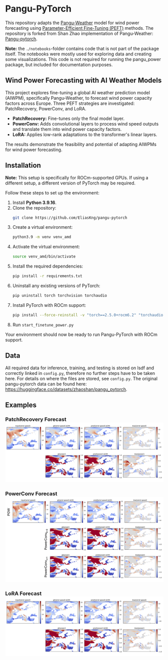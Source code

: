 # Pangu-PyTorch

This repository adapts the [Pangu-Weather](https://github.com/198808xc/Pangu-Weather) model for wind power forecasting using [Parameter-Efficient Fine-Tuning (PEFT)](https://github.com/huggingface/peft) methods. The repository is forked from Shan Zhao implementation of Pangu-Weather: [Pangu-pytorch](https://github.com/zhaoshan2/pangu-pytorch).

**Note:** the `./notebooks`-folder contains code that is not part of the package itself. The notebooks were mostly used for exploring data and creating some visualizations. This code is not required for running the pangu_power package, but included for documentation purposes.

## Wind Power Forecasting with AI Weather Models

This project explores fine-tuning a global AI weather prediction model (AIWPM), specifically Pangu-Weather, to forecast wind power capacity factors across Europe. Three PEFT strategies are investigated: PatchRecovery, PowerConv, and LoRA.

* **PatchRecovery:** Fine-tunes only the final model layer.
* **PowerConv:** Adds convolutional layers to process wind speed outputs and translate them into wind power capacity factors.
* **LoRA:** Applies low-rank adaptations to the transformer's linear layers.

The results demonstrate the feasibility and potential of adapting AIWPMs for wind power forecasting.

## Installation
**Note:** This setup is specifically for ROCm-supported GPUs. If using a different setup, a different version of PyTorch may be required.

Follow these steps to set up the environment:

1. Install **Python 3.9.16**.
2. Clone the repository:
   ```sh
   git clone https://github.com/EliasKng/pangu-pytorch
   ```
3. Create a virtual environment:
   ```sh
   python3.9 -m venv venv_amd
   ```
4. Activate the virtual environment:
   ```sh
   source venv_amd/bin/activate
   ```
5. Install the required dependencies:
   ```sh
   pip install -r requirements.txt
   ```
6. Uninstall any existing versions of PyTorch:
   ```sh
   pip uninstall torch torchvision torchaudio
   ```
7. Install PyTorch with ROCm support:
   ```sh
   pip install --force-reinstall -v "torch==2.5.0+rocm6.2" "torchaudio==2.5.0+rocm6.2" "torchvision==0.20.0+rocm6.2" --index-url https://download.pytorch.org/whl/rocm6.2
   ```
8. Run ```start_finetune_power.py```

Your environment should now be ready to run Pangu-PyTorch with ROCm support.

## Data
All required data for inference, training, and testing is stored on lsdf and correctly linked in `config.py`, therefore no further steps have to be taken here. For details on where the files are stored, see `config.py`.
The original pangu-pytorch data can be found here: https://huggingface.co/datasets/zhaoshan/pangu_pytorch.




## Examples

### PatchRecovery Forecast![Exemplary forecast of the PatchRecovery model](images/predictions/2018011000_power_patch_recovery_test10.png)

### PowerConv Forecast![Exemplary PowerConv forecasts](images/predictions/2018011000_power_power_conv_test11_test10.png)

### LoRA Forecast![Exemplary LoRA model forecast](images/predictions/2018011000_power_LoRA_MA_3_Test5.png)